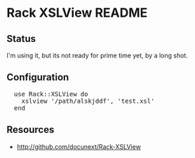 Rack XSLView README
===================

Status
------

I'm using it, but its not ready for prime time yet, by a long shot.

Configuration
-------------

<pre class="sh_ruby">
  use Rack::XSLView do
    xslview '/path/alskjddf', 'test.xsl'
  end
</pre>


Resources
---------

* <http://github.com/docunext/Rack-XSLView>


